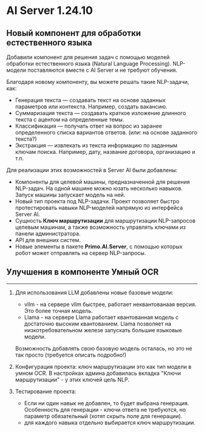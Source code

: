 # AI Server 1.24.10

## Новый компонент для обработки естественного языка 

Добавили компонент для решения задач с помощью моделей обработки естественного языка (Natural Language Processing). NLP-модели поставляются вместе с AI Server и не требуют обучения.

Благодаря новому компоненту, вы можете решать такие NLP-задачи, как:
* Генерация текста — создавать текст на основе заданных параметров или контекста. Например, создать вакансию.
* Суммаризация текста — создавать краткое изложение длинного текста с ацентом на определенные темы.
* Классификация — получать ответ на вопрос из заранее определенного списка вариантов ответов. (или: на основе заданного текста?)
* Экстракция — извлекать из текста информацию по заданным ключам поиска. Например, дату, название договора, организацию и т.п.


Для реализации этих возможностей в Server AI были добавлены:
* Компоненты для целевой машины, предназначенной для решения NLP-задач. На одной машине можно юзать несколько навыков. Запуск машины запускает модель на ней. 
* Новый тип проекта под NLP-задачи. Проект позволяет быстро протестировать навыки NLP-моделей напрямую из интерфейса Server AI.
* Сущность **Ключ маршрутизации** для маршрутизации NLP-запросов целевым машинам, а также возможность управлять ключами из панели администратора.
* API для внешних систем.
* Новые элементы в пакете **Primo.AI.Server**, с помощью которых робот может отправлять на сервер NLP-запросы.

## Улучшения в компоненте Умный OCR

-------

1. Для использования LLM добавлены новые базовые модели:
   * vllm - на сервере vllm быстрее, работает неквантованаая версия. Это более точная модель.
   * Llama - на сервере Llama работает квантованная модель с достаточно высоким квантованием. Llama позволяет на низкотребовательном железе запускать большие языковые модели.
  
   Возможность добавлять свою базовую модель осталась, но это не так просто (требуется описать подробно!)

1.  Конфигурация проекта: ключ маршрутизации это как тип модели в умном OCR. В настройках админа добавилась вкладка "Ключи маршрутизации" - у этих ключей цель NLP.
1. Тестирование проекта:
   * Если ни один навык не добавлен, то будет выбрана генерация. Особенность для генерации - ключи ответа не требуются, но параметр обязательный (хотят скрыть поле для генерации).
   * для каждого навыка отдельно выбирается ключ маршрутизации. 
